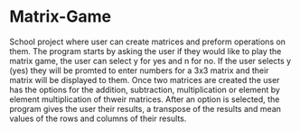 # Matrix-Game
School project where user can create matrices and preform operations on them.
The program starts by asking the user if they would like to play the matrix game, the user can select y for yes and n for no.
If the user selects y (yes) they will be promted to enter numbers for a 3x3 matrix and their matrix will be displayed to them.
Once two matrices are created the user has the options for the addition, subtraction, multiplication or element by element multiplication of thweir matrices.
After an option is selected, the program gives the user their results, a transpose of the results and mean values of the rows and columns of their results.
